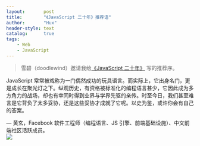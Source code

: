 ```yaml
---
layout:       post
title:        "《JavaScript 二十年》推荐语"
author:       "Hux"
header-style: text
catalog:      true
tags:
    - Web
    - JavaScript
---
```


> 雪碧（doodlewind）邀请我给[《JavaScript 二十年》](https://zhuanlan.zhihu.com/p/373065151) 写的推荐序。

JavaScript 常常被戏称为一门偶然成功的玩具语言。而实际上，它出身名门，更是成长在聚光灯之下。纵观历史，有资格被标准化的编程语言甚少，它因此成为多方角力的战场，却也有幸同时得到业界与学界先驱的亲传。时至今日，我们甚至难言是它背负了太多妥协，还是这些妥协才成就了它呢。以史为鉴，或许你会有自己的答案。

— 黄玄，Facebook 软件工程师（编程语言、JS 引擎、前端基础设施）、中文前端社区活跃成员。
<br>![](https://p.ananas.chaoxing.com/star3/origin/ff62a6fa7c1fa9afd9628a2319c55675.png)
